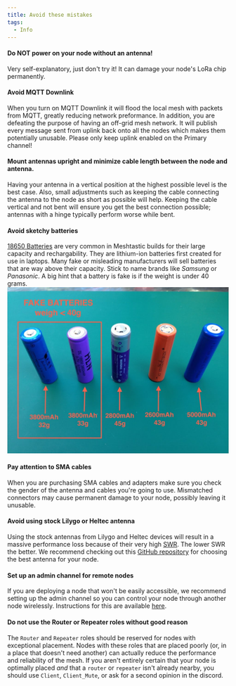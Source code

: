 ```yaml
---
title: Avoid these mistakes
tags:
  - Info
---
```


#### Do NOT power on your node without an antenna!
   Very self-explanatory, just don't try it! It can damage your node's LoRa chip permanently.

#### Avoid MQTT Downlink
   When you turn on MQTT Downlink it will flood the local mesh with packets from MQTT, greatly reducing network preformance. In addition, you are defeating the purpose of having an off-grid mesh network. It will publish every message sent from uplink back onto all the nodes which makes them potentially unusable. Please only keep uplink enabled on the Primary channel!

#### Mount antennas upright and minimize cable length between the node and antenna.
   Having your antenna in a vertical position at the highest possible level is the best case. Also, small adjustments such as keeping the cable connecting the antenna to the node as short as possible will help. Keeping the cable vertical and not bent will ensure you get the best connection possible; antennas with a hinge typically perform worse while bent.

#### Avoid sketchy batteries
   [18650 Batteries](https://en.wikipedia.org/wiki/18650_battery) are very common in Meshtastic builds for their large capacity and rechargability. They are lithium-ion batteries first created for use in laptops. Many fake or misleading manufacturers will sell batteries that are way above their capacity. Stick to name brands like *Samsung* or *Panasonic*. A big hint that a battery is fake is if the weight is under 40 grams.
   ![Fake 18650 Batteries](/assets/images/batteries.png)

#### Pay attention to SMA cables
   When you are purchasing SMA cables and adapters make sure you check the gender of the antenna and cables you're going to use. Mismatched connectors may cause permanent damage to your node, possibly leaving it unusable.

#### Avoid using stock Lilygo or Heltec antenna
   Using the stock antennas from Lilygo and Heltec devices will result in a massive performance loss because of their very high [SWR](https://en.wikipedia.org/wiki/Standing_wave_ratio). The lower SWR the better. We recommend checking out this [GitHub repository](https://github.com/meshtastic/antenna-reports) for choosing the best antenna for your node.

#### Set up an admin channel for remote nodes
   If you are deploying a node that won't be easily accessible, we recommend setting up the admin channel so you can control your node through another node wirelessly. Instructions for this are available [here](https://meshtastic.org/docs/configuration/remote-admin/).

#### Do not use the Router or Repeater roles without good reason
   The `Router` and `Repeater` roles should be reserved for nodes with exceptional placement. Nodes with these roles that are placed poorly (or, in a place that doesn't need another) can actually reduce the performance and reliability of the mesh. If you aren't entirely certain that your node is optimally placed *and* that a `router` or `repeater` isn't already nearby, you should use `Client`, `Client_Mute`, or ask for a second opinion in the discord.
